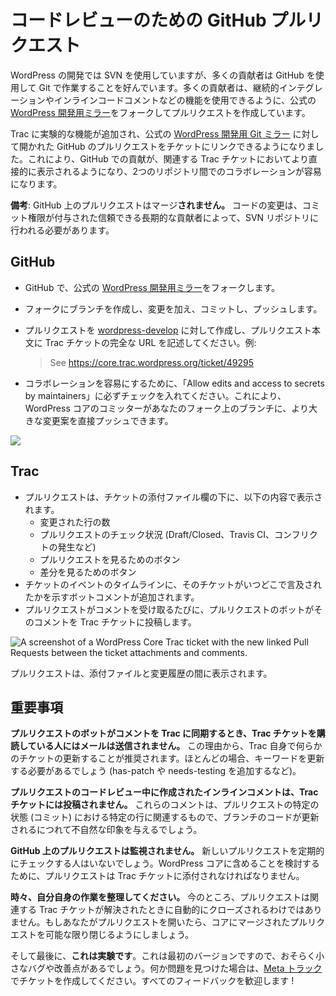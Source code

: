 <!--
# GitHub Pull Requests for Code Review
-->

# コードレビューのための GitHub プルリクエスト

<!--
WordPress development uses SVN, but many contributors prefer to work in Git though GitHub. Many contributors create pull requests using their own forks of the official [WordPress Develop mirror](https://github.com/wordpress/wordpress-develop) so that they can use features like continuous integration and inline code commenting.
-->

WordPress の開発では SVN を使用していますが、多くの貢献者は GitHub を使用して Git で作業することを好んでいます。多くの貢献者は、継続的インテグレーションやインラインコードコメントなどの機能を使用できるように、公式の [WordPress 開発用ミラー](https://github.com/wordpress/wordpress-develop)をフォークしてプルリクエストを作成しています。

<!--
An experimental feature has been added to Trac that will let you link GitHub pull requests opened against the official [WordPress Develop Git mirror](https://github.com/wordpress/wordpress-develop) to tickets. This makes GitHub contributions more visible directly in their related Trac tickets and makes collaborating across the two repositories easier.
-->

Trac に実験的な機能が追加され、公式の [WordPress 開発用 Git ミラー](https://github.com/wordpress/wordpress-develop) に対して開かれた GitHub のプルリクエストをチケットにリンクできるようになりました。これにより、GitHub での貢献が、関連する Trac チケットにおいてより直接的に表示されるようになり、2つのリポジトリ間でのコラボレーションが容易になります。

<!--
**Note:** Pull requests on GitHub will **not** be merged. Code changes are still required to be made to the SVN repository by trusted long term contributors granted commit access.
-->

**備考**: GitHub 上のプルリクエストはマージ**されません。** コードの変更は、コミット権限が付与された信頼できる長期的な貢献者によって、SVN リポジトリに行われる必要があります。

<!--
## In GitHub
-->

## GitHub

<!--
*   Fork the official [WordPress Develop mirror](https://github.com/wordpress/wordpress-develop) on GitHub.
*   Create a branch on your fork, work on your changes, commit, and push.
*   Open a PR to [wordpress-develop](https://github.com/wordpress/wordpress-develop) with the full URL for the Trac ticket in the PR body. For example:

    > See https://core.trac.wordpress.org/ticket/49295

*   To make collaboration easier, make sure to check the “Allow edits and access to secrets by maintainers”. This will allow WordPress Core committers to push directly to the branch on your fork with larger suggested changes.
-->

*   GitHub で、公式の [WordPress 開発用ミラー](https://github.com/wordpress/wordpress-develop)をフォークします。
*   フォークにブランチを作成し、変更を加え、コミットし、プッシュします。
*   プルリクエストを [wordpress-develop](https://github.com/wordpress/wordpress-develop) に対して作成し、プルリクエスト本文に Trac チケットの完全な URL を記述してください。例:

    > See https://core.trac.wordpress.org/ticket/49295

*   コラボレーションを容易にするために、「Allow edits and access to secrets by maintainers」に必ずチェックを入れてください。これにより、WordPress コアのコミッターがあなたのフォーク上のブランチに、より大きな変更案を直接プッシュできます。

![](https://make.wordpress.org/core/files/2020/02/example-github-pr-1024x602.png)

<!--
## In Trac
-->

## Trac

<!--
*   The PR will be displayed below the attachments area on tickets with the following information:
    *   How many lines were modified
    *   Status of the PR checks (Draft/Closed, Travis CI, merge conflicts, etc.)
    *   A button to view the PR
    *   A button to view the raw diff
*   A bot comment will be added to the ticket’s timeline of events indicating when the ticket was mentioned and where.
*   Every time the PR receives a comment, a PR bot will post the comment onto the Trac ticket.
-->

*   プルリクエストは、チケットの添付ファイル欄の下に、以下の内容で表示されます。
    *   変更された行の数
    *   プルリクエストのチェック状況 (Draft/Closed、Travis CI、コンフリクトの発生など)
    *   プルリクエストを見るためのボタン
    *   差分を見るためのボタン
*   チケットのイベントのタイムラインに、そのチケットがいつどこで言及されたかを示すボットコメントが追加されます。
*   プルリクエストがコメントを受け取るたびに、プルリクエストのボットがそのコメントを Trac チケットに投稿します。

<!--
![A screenshot of a WordPress Core Trac ticket with the new linked Pull Requests between the ticket attachments and comments.](https://make.wordpress.org/core/files/2020/02/Screen-Shot-2020-02-20-at-20.42.53.png)
-->

![A screenshot of a WordPress Core Trac ticket with the new linked Pull Requests between the ticket attachments and comments.](https://make.wordpress.org/core/files/2020/02/Screen-Shot-2020-02-20-at-20.42.53.png)

<!--
Pull requests show between Attachments and Change History.
-->

プルリクエストは、添付ファイルと変更履歴の間に表示されます。

<!--
## Important Notes
-->

## 重要事項

<!--
**When the PR bot syncs comments over to Trac, it will not trigger an email notification to the subscribers of the Trac ticket.** For this reason, it is recommended to provide some type of ticket update in Trac itself. Most likely there will be a need to update the keywords anyway (add has-patch or needs-testing, etc.).
-->

**プルリクエストのボットがコメントを Trac に同期するとき、Trac チケットを購読している人にはメールは送信されません。** この理由から、Trac 自身で何らかのチケットの更新することが推奨されます。ほとんどの場合、キーワードを更新する必要があるでしょう (has-patch や needs-testing を追加するなど)。

<!--
**Inline comments made during a code review on the PR will not be posted to the Trac ticket.** These comments are contextual to specific lines at a specific state (commit) of a PR and would seem out of place as the branch’s code is iterated.
-->

**プルリクエストのコードレビュー中に作成されたインラインコメントは、Trac チケットには投稿されません。** これらのコメントは、プルリクエストの特定の状態 (コミット) における特定の行に関連するもので、ブランチのコードが更新されるにつれて不自然な印象を与えるでしょう。

<!--
**Pull requests on GitHub are not monitored.** No one will be checking for new pull requests regularly. Pull requests **must** be attached to a Trac ticket to be considered for inclusion in WordPress Core.
-->

**GitHub 上のプルリクエストは監視されません。** 新しいプルリクエストを定期的にチェックする人はいないでしょう。WordPress コアに含めることを検討するために、プルリクエストは Trac チケットに添付されなければなりません。

<!--
**Clean up after yourself occasionally.** Right now, PRs are not automatically closed when the associated Trac ticket is resolved. If you open a PR, do your best to close PRs that have been merged into Core whenever you are able to.
-->

**時々、自分自身の作業を整理してください。** 今のところ、プルリクエストは関連する Trac チケットが解決されたときに自動的にクローズされるわけではありません。もしあなたがプルリクエストを開いたら、コアにマージされたプルリクエストを可能な限り閉じるようにしましょう。

<!--
And finally, **this is an experiment.** There will likely be some small bugs and things that can be improved since this is the first iteration. Please open up tickets in [Meta Trac](https://meta.trac.wordpress.org/) for any issues that you find. All feedback is welcome!
-->

そして最後に、**これは実験です**。これは最初のバージョンですので、おそらく小さなバグや改善点があるでしょう。何か問題を見つけた場合は、[Meta トラック](https://meta.trac.wordpress.org/) でチケットを作成してください。すべてのフィードバックを歓迎します !
